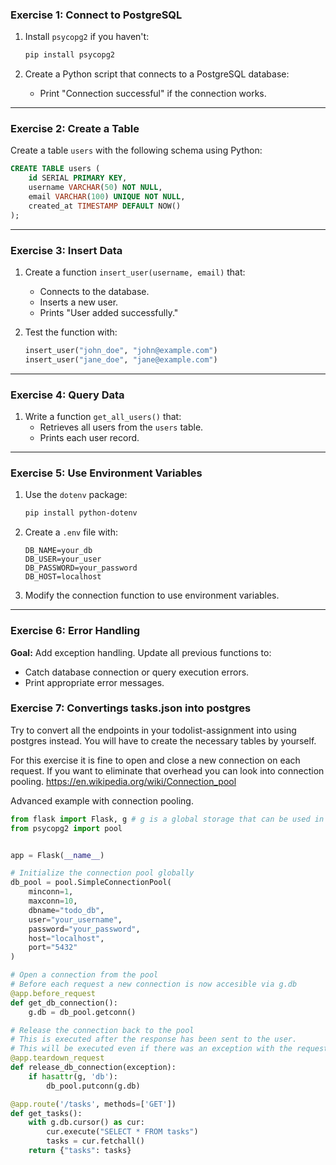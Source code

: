 ### **Exercise 1: Connect to PostgreSQL**

1. Install `psycopg2` if you haven't:

   ```bash
   pip install psycopg2
   ```

2. Create a Python script that connects to a PostgreSQL database:
   - Print "Connection successful" if the connection works.

---

### **Exercise 2: Create a Table**

Create a table `users` with the following schema using Python:

```sql
CREATE TABLE users (
    id SERIAL PRIMARY KEY,
    username VARCHAR(50) NOT NULL,
    email VARCHAR(100) UNIQUE NOT NULL,
    created_at TIMESTAMP DEFAULT NOW()
);
```

---

### **Exercise 3: Insert Data**
1. Create a function `insert_user(username, email)` that:

   - Connects to the database.
   - Inserts a new user.
   - Prints "User added successfully."

2. Test the function with:
   ```python
   insert_user("john_doe", "john@example.com")
   insert_user("jane_doe", "jane@example.com")
   ```

---

### **Exercise 4: Query Data**

1. Write a function `get_all_users()` that:
   - Retrieves all users from the `users` table.
   - Prints each user record.

---

### **Exercise 5: Use Environment Variables**


1. Use the `dotenv` package:

   ```bash
   pip install python-dotenv
   ```

2. Create a `.env` file with:

   ```
   DB_NAME=your_db
   DB_USER=your_user
   DB_PASSWORD=your_password
   DB_HOST=localhost
   ```

3. Modify the connection function to use environment variables.

---


### **Exercise 6: Error Handling**
**Goal:** Add exception handling.
Update all previous functions to:
   - Catch database connection or query execution errors.
   - Print appropriate error messages.


### **Exercise 7: Convertings tasks.json into postgres**
Try to convert all the endpoints in your todolist-assignment into using postgres instead. You will have to create the necessary tables by yourself.

For this exercise it is fine to open and close a new connection on each request. If you want to eliminate that overhead you can look into connection pooling. https://en.wikipedia.org/wiki/Connection_pool

Advanced example with connection pooling.
```python
from flask import Flask, g # g is a global storage that can be used in the entire request in Flask.
from psycopg2 import pool


app = Flask(__name__)

# Initialize the connection pool globally
db_pool = pool.SimpleConnectionPool(
    minconn=1,
    maxconn=10,
    dbname="todo_db",
    user="your_username",
    password="your_password",
    host="localhost",
    port="5432"
)

# Open a connection from the pool
# Before each request a new connection is now accesible via g.db
@app.before_request
def get_db_connection():
    g.db = db_pool.getconn()

# Release the connection back to the pool
# This is executed after the response has been sent to the user.
# This will be executed even if there was an exception with the request.
@app.teardown_request
def release_db_connection(exception):
    if hasattr(g, 'db'):
        db_pool.putconn(g.db)

@app.route('/tasks', methods=['GET'])
def get_tasks():
    with g.db.cursor() as cur:
        cur.execute("SELECT * FROM tasks")
        tasks = cur.fetchall()
    return {"tasks": tasks}


```


